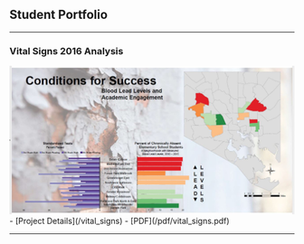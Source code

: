 ## Student Portfolio

---

### Vital Signs 2016 Analysis

<img src="images/lead_map.JPG?raw=true"/>
- [Project Details](/vital_signs)
- [PDF](/pdf/vital_signs.pdf)

---
<!-- END -->
